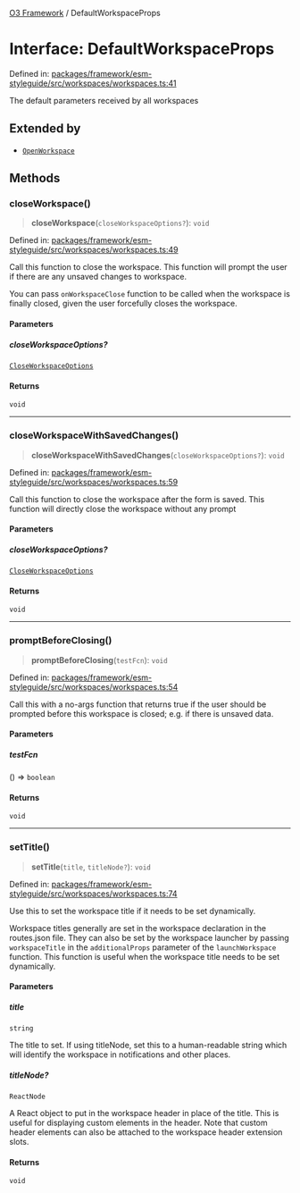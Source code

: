 [O3 Framework](../API.md) / DefaultWorkspaceProps

# Interface: DefaultWorkspaceProps

Defined in: [packages/framework/esm-styleguide/src/workspaces/workspaces.ts:41](https://github.com/openmrs/openmrs-esm-core/blob/85cde3ce59cd3d29230c98040a3f53525e808725/packages/framework/esm-styleguide/src/workspaces/workspaces.ts#L41)

The default parameters received by all workspaces

## Extended by

- [`OpenWorkspace`](OpenWorkspace.md)

## Methods

### closeWorkspace()

> **closeWorkspace**(`closeWorkspaceOptions?`): `void`

Defined in: [packages/framework/esm-styleguide/src/workspaces/workspaces.ts:49](https://github.com/openmrs/openmrs-esm-core/blob/85cde3ce59cd3d29230c98040a3f53525e808725/packages/framework/esm-styleguide/src/workspaces/workspaces.ts#L49)

Call this function to close the workspace. This function will prompt the user
if there are any unsaved changes to workspace.

You can pass `onWorkspaceClose` function to be called when the workspace is finally
closed, given the user forcefully closes the workspace.

#### Parameters

##### closeWorkspaceOptions?

[`CloseWorkspaceOptions`](CloseWorkspaceOptions.md)

#### Returns

`void`

***

### closeWorkspaceWithSavedChanges()

> **closeWorkspaceWithSavedChanges**(`closeWorkspaceOptions?`): `void`

Defined in: [packages/framework/esm-styleguide/src/workspaces/workspaces.ts:59](https://github.com/openmrs/openmrs-esm-core/blob/85cde3ce59cd3d29230c98040a3f53525e808725/packages/framework/esm-styleguide/src/workspaces/workspaces.ts#L59)

Call this function to close the workspace after the form is saved. This function
will directly close the workspace without any prompt

#### Parameters

##### closeWorkspaceOptions?

[`CloseWorkspaceOptions`](CloseWorkspaceOptions.md)

#### Returns

`void`

***

### promptBeforeClosing()

> **promptBeforeClosing**(`testFcn`): `void`

Defined in: [packages/framework/esm-styleguide/src/workspaces/workspaces.ts:54](https://github.com/openmrs/openmrs-esm-core/blob/85cde3ce59cd3d29230c98040a3f53525e808725/packages/framework/esm-styleguide/src/workspaces/workspaces.ts#L54)

Call this with a no-args function that returns true if the user should be prompted before
this workspace is closed; e.g. if there is unsaved data.

#### Parameters

##### testFcn

() => `boolean`

#### Returns

`void`

***

### setTitle()

> **setTitle**(`title`, `titleNode?`): `void`

Defined in: [packages/framework/esm-styleguide/src/workspaces/workspaces.ts:74](https://github.com/openmrs/openmrs-esm-core/blob/85cde3ce59cd3d29230c98040a3f53525e808725/packages/framework/esm-styleguide/src/workspaces/workspaces.ts#L74)

Use this to set the workspace title if it needs to be set dynamically.

Workspace titles generally are set in the workspace declaration in the routes.json file. They can also
be set by the workspace launcher by passing `workspaceTitle` in the `additionalProps`
parameter of the `launchWorkspace` function. This function is useful when the workspace
title needs to be set dynamically.

#### Parameters

##### title

`string`

The title to set. If using titleNode, set this to a human-readable string
       which will identify the workspace in notifications and other places.

##### titleNode?

`ReactNode`

A React object to put in the workspace header in place of the title. This
       is useful for displaying custom elements in the header. Note that custom header
       elements can also be attached to the workspace header extension slots.

#### Returns

`void`
